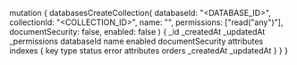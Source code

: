 mutation {
    databasesCreateCollection(
        databaseId: "<DATABASE_ID>",
        collectionId: "<COLLECTION_ID>",
        name: "<NAME>",
        permissions: ["read("any")"],
        documentSecurity: false,
        enabled: false
    ) {
        _id
        _createdAt
        _updatedAt
        _permissions
        databaseId
        name
        enabled
        documentSecurity
        attributes
        indexes {
            key
            type
            status
            error
            attributes
            orders
            _createdAt
            _updatedAt
        }
    }
}
